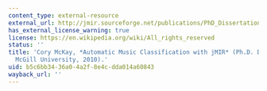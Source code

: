 ```yaml
---
content_type: external-resource
external_url: http://jmir.sourceforge.net/publications/PhD_Dissertation_2010.pdf
has_external_license_warning: true
license: https://en.wikipedia.org/wiki/All_rights_reserved
status: ''
title: 'Cory McKay, *Automatic Music Classification with jMIR* (Ph.D. Dissertation:
  McGill University, 2010).'
uid: b5c6bb34-36a0-4a2f-8e4c-dda014a60843
wayback_url: ''
---
```

